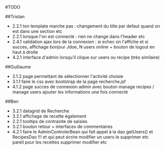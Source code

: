 #TODO

##Tristan

+ 2.2.1 ton template marche pas : changement du title par defaut quand on est dans une section etc
+ 2.2.1 lorsque l'on est connecté : rien ne change dans l'header etc
+ 2.4.1 validation ajax lors de la connexion : si echec on l'affiche et si succes, affichage bonjour Jdoe, N users online + bouton de logout en haut à droite
+ 4.2.1 interface d'admin lorsqu'il clique sur users ou recipe (très similaire)


##Guillaume

+ 2.1.2 page permettant de sélectionner l'activité choisie
+ 3.1.1 faire le css avec bootstrap de la page recherche.jsf
+ 4.1.2 page succes de connexion admin avec bouton manage recipes / manage users ajouter les informations une fois connecté

##Ben

+ 3.2.1  datagrid de Recherche
+ 3.2.1 affichage de recette également
+ 2.2.1 tooltips de contrainte de saisies
+ 3.2.1 bouton retour + interfaces de commentaires
+ 4.2.1 faire le AdminControlerBean qui fait appel à la dao getUsers() et RecipesDao !!!  et qui peut écrire modifier un users le supprimer etc pareil pour les recettes supprimer modifier etc
